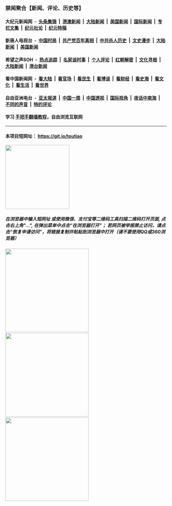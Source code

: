 ### 禁闻聚合【新闻、评论、历史等】

#### 大纪元新闻网 &nbsp;-&nbsp; [头条集锦](indexes/E头条集锦.md?t=02070411) &nbsp;|&nbsp; [港澳新闻](indexes/E港澳新闻.md?t=02070411)  &nbsp;|&nbsp; [大陆新闻](indexes/E大陆新闻.md?t=02070411) &nbsp;|&nbsp; [美国新闻](indexes/E美国新闻.md?t=02070411) &nbsp;|&nbsp; [国际新闻](indexes/E国际新闻.md?t=02070411) &nbsp;|&nbsp; [专栏文集](indexes/E专栏文集.md?t=02070411) &nbsp;|&nbsp; [纪元社论](indexes/E纪元社论.md?t=02070411) &nbsp;|&nbsp; [纪元特稿](indexes/E纪元特稿.md?t=02070411) 

#### 新唐人电视台 &nbsp;-&nbsp; [中国时局](indexes/N中国时局.md?t=02070411) &nbsp;|&nbsp; [共产党百年真相](indexes/N共产党百年真相.md?t=02070411) &nbsp;|&nbsp; [中共杀人历史](indexes/N中共杀人历史.md?t=02070411) &nbsp;|&nbsp; [文史漫步](indexes/N文史漫步.md?t=02070411) &nbsp;|&nbsp; [大陆新闻](indexes/N大陆新闻.md?t=02070411) &nbsp;|&nbsp; [美国新闻](indexes/N美国新闻.md?t=02070411)

#### 希望之声SOH &nbsp;-&nbsp; [热点追踪](indexes/H热点追踪.md?t=02070411) &nbsp;|&nbsp; [名家谈时事](indexes/H名家谈时事.md?t=02070411) &nbsp;|&nbsp; [个人评论](indexes/H个人评论.md?t=02070411)  &nbsp;|&nbsp; [红朝解密](indexes/H红朝解密.md?t=02070411) &nbsp;|&nbsp; [文化寻根](indexes/H文化寻根.md?t=02070411) &nbsp;|&nbsp; [大陆新闻](indexes/H大陆新闻.md?t=02070411) &nbsp;|&nbsp; [港台新闻](indexes/H港台新闻.md?t=02070411)

#### 看中国新闻网 &nbsp;-&nbsp; [看大陆](indexes/S看大陆.md?t=02070411) &nbsp;|&nbsp; [看官场](indexes/S看官场.md?t=02070411) &nbsp;|&nbsp; [看民生](indexes/S看民生.md?t=02070411)  &nbsp;|&nbsp; [看博谈](indexes/S看博谈.md?t=02070411) &nbsp;|&nbsp; [看财经](indexes/S看财经.md?t=02070411) &nbsp;|&nbsp; [看史海](indexes/S看史海.md?t=02070411) &nbsp;|&nbsp; [看文化](indexes/S看文化.md?t=02070411) &nbsp;|&nbsp; [看生活](indexes/S看生活.md?t=02070411) &nbsp;|&nbsp; [看世界](indexes/S看世界.md?t=02070411)

#### 自由亚洲电台 &nbsp;-&nbsp; [亚太报道](indexes/R亚太报道.md?t=02070411) &nbsp;|&nbsp; [中国一周](indexes/R中国一周.md?t=02070411) &nbsp;|&nbsp; [中国透视](indexes/R中国透视.md?t=02070411)  &nbsp;|&nbsp; [国际视角](indexes/R国际视角.md?t=02070411) &nbsp;|&nbsp; [夜话中南海](indexes/R夜话中南海.md?t=02070411) &nbsp;|&nbsp; [不同的声音](indexes/R不同的声音.md?t=02070411) &nbsp;|&nbsp; [特约评论](indexes/R特约评论.md?t=02070411)

#### 学习 [手把手翻墙教程](https://github.com/gfw-breaker/guides/wiki)，自由浏览互联网

----

#### 本项目短网址： https://git.io/toutiao
<img src="https://raw.githubusercontent.com/gfw-breaker/banned-news/master/scripts/img/qr.png" width="200px"/>  

##### 在浏览器中输入短网址 或使用微信、支付宝等二维码工具扫描二维码打开页面, 点击右上角"...", 在弹出菜单中点击“在浏览器打开”； 若网页被举报禁止访问，请点击“恢复申请访问”，将链接复制并粘贴到浏览器中打开（请不要使用QQ或360浏览器）

<img src="https://raw.githubusercontent.com/gfw-breaker/banned-news/master/scripts/img/1.png" width="260px"/> &nbsp; <img src="https://raw.githubusercontent.com/gfw-breaker/banned-news/master/scripts/img/2.png" width="260px"/> &nbsp; <img src="https://raw.githubusercontent.com/gfw-breaker/banned-news/master/scripts/img/3.png" width="260px"/>
